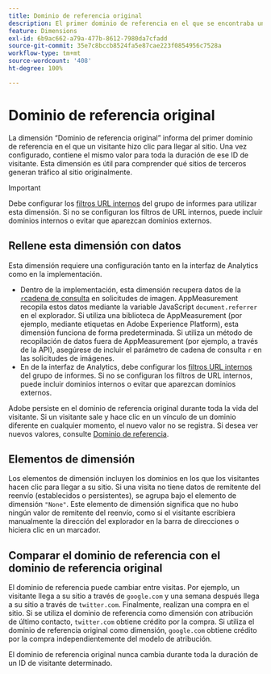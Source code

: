 ```yaml
---
title: Dominio de referencia original
description: El primer dominio de referencia en el que se encontraba un visitante antes de hacer clic en el sitio.
feature: Dimensions
exl-id: 6b9ac662-a79a-477b-8612-7980da7cfadd
source-git-commit: 35e7c8bccb8524fa5e87cae223f0854956c7528a
workflow-type: tm+mt
source-wordcount: '408'
ht-degree: 100%

---
```


# Dominio de referencia original

La dimensión “Dominio de referencia original” informa del primer dominio de referencia en el que un visitante hizo clic para llegar al sitio. Una vez configurado, contiene el mismo valor para toda la duración de ese ID de visitante. Esta dimensión es útil para comprender qué sitios de terceros generan tráfico al sitio originalmente.

>[!IMPORTANT]
>
>Debe configurar los [filtros URL internos](/help/admin/admin/c-manage-report-suites/c-edit-report-suites/general/internal-url-filter-admin.md) del grupo de informes para utilizar esta dimensión. Si no se configuran los filtros de URL internos, puede incluir dominios internos o evitar que aparezcan dominios externos.

## Rellene esta dimensión con datos

Esta dimensión requiere una configuración tanto en la interfaz de Analytics como en la implementación.

* Dentro de la implementación, esta dimensión recupera datos de la [`r`cadena de consulta](/help/implement/validate/query-parameters.md) en solicitudes de imagen. AppMeasurement recopila estos datos mediante la variable JavaScript `document.referrer` en el explorador. Si utiliza una biblioteca de AppMeasurement (por ejemplo, mediante etiquetas en Adobe Experience Platform), esta dimensión funciona de forma predeterminada. Si utiliza un método de recopilación de datos fuera de AppMeasurement (por ejemplo, a través de la API), asegúrese de incluir el parámetro de cadena de consulta `r` en las solicitudes de imágenes.
* En de la interfaz de Analytics, debe configurar los [filtros URL internos](/help/admin/admin/c-manage-report-suites/c-edit-report-suites/general/internal-url-filter-admin.md) del grupo de informes. Si no se configuran los filtros de URL internos, puede incluir dominios internos o evitar que aparezcan dominios externos.

Adobe persiste en el dominio de referencia original durante toda la vida del visitante. Si un visitante sale y hace clic en un vínculo de un dominio diferente en cualquier momento, el nuevo valor no se registra. Si desea ver nuevos valores, consulte [Dominio de referencia](referring-domain.md).

## Elementos de dimensión

Los elementos de dimensión incluyen los dominios en los que los visitantes hacen clic para llegar a su sitio. Si una visita no tiene datos de remitente del reenvío (establecidos o persistentes), se agrupa bajo el elemento de dimensión `"None"`. Este elemento de dimensión significa que no hubo ningún valor de remitente del reenvío, como si el visitante escribiera manualmente la dirección del explorador en la barra de direcciones o hiciera clic en un marcador.

## Comparar el dominio de referencia con el dominio de referencia original

El dominio de referencia puede cambiar entre visitas. Por ejemplo, un visitante llega a su sitio a través de `google.com` y una semana después llega a su sitio a través de `twitter.com`. Finalmente, realizan una compra en el sitio. Si se utiliza el dominio de referencia como dimensión con atribución de último contacto, `twitter.com` obtiene crédito por la compra. Si utiliza el dominio de referencia original como dimensión, `google.com` obtiene crédito por la compra independientemente del modelo de atribución.

El dominio de referencia original nunca cambia durante toda la duración de un ID de visitante determinado.
